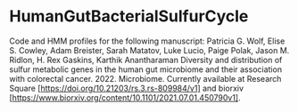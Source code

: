 # HumanGutBacterialSulfurCycle
Code and HMM profiles for the following manuscript: Patricia G. Wolf, Elise S. Cowley, Adam Breister, Sarah Matatov, Luke Lucio, Paige Polak, Jason M. Ridlon, H. Rex Gaskins, Karthik Anantharaman Diversity and distribution of sulfur metabolic genes in the human gut microbiome and their association with colorectal cancer. 2022. Microbiome. Currently available at Research Square [https://doi.org/10.21203/rs.3.rs-809984/v1] and biorxiv [https://www.biorxiv.org/content/10.1101/2021.07.01.450790v1]. 
